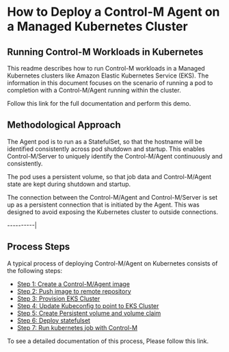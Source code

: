 
# How to Deploy a Control-M Agent on a Managed Kubernetes Cluster

## Running Control-M Workloads in Kubernetes
This readme describes how to run Control-M workloads in a Managed Kubernetes clusters like Amazon Elastic Kubernetes Service (EKS). The information in this document focuses on the scenario of running a pod to completion with a Control-M/Agent running within the cluster. 

Follow this link for the full documentation and perform this demo. 

## Methodological Approach

The Agent pod is to run as a StatefulSet, so that the hostname will be identified consistently across pod shutdown and startup. This enables Control-M/Server to uniquely identify the Control-M/Agent continuously and consistently.

The pod uses a persistent volume, so that job data and Control-M/Agent state are kept during shutdown and startup.

The connection between the Control-M/Agent and Control-M/Server is set up as a persistent connection that is initiated by the Agent. This was designed to avoid exposing the Kubernetes cluster to outside connections.


----------|

## Process Steps
A typical process of deploying Control-M/Agent on Kubernetes consists of the following steps:

- [Step 1: Create a Control-M/Agent image](#step-1-create-a-control-magent-image)
- [Step 2: Push image to remote repository](#step-2-add-kubernetes-job-type-to-application-integrator)
- [Step 3: Provision EKS Cluster](#step-3-create-persistent-storage-and-run-the-agent)
- [Step 4: Update Kubeconfig to point to EKS Cluster](#step-4-verify-permissions)
- [Step 5: Create Persistent volume and volume claim](#step-5-run-control-m-jobs)
- [Step 6: Deploy statefulset](#step-5-run-control-m-jobs)
- [Step 7: Run kubernetes job with Control-M](#step-5-run-control-m-jobs)


To see a detailed documentation of this process, Please follow this link. 
